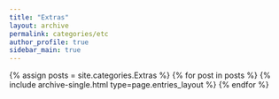 ```yaml
---
title: "Extras"
layout: archive
permalink: categories/etc
author_profile: true
sidebar_main: true
---
```



{% assign posts = site.categories.Extras %}
{% for post in posts %} {% include archive-single.html type=page.entries_layout %} {% endfor %}

